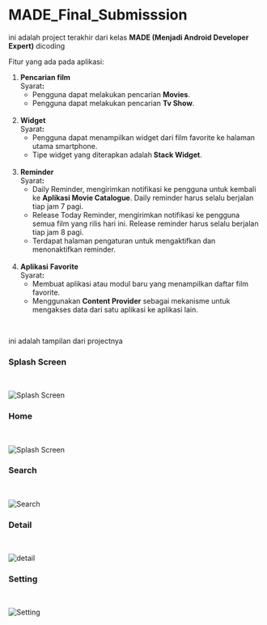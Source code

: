 # MADE_Final_Submisssion
<p>ini adalah project terakhir dari kelas <b>MADE (Menjadi Android Developer Expert)</b> dicoding<p>

<p>Fitur yang ada pada aplikasi:</p>

<ol>
		<li>
			<strong>Pencarian film</strong>
			<br>Syarat<strong>:</strong>
			<ul>
				<li>Pengguna dapat melakukan pencarian <strong>Movies</strong>.</li>
				<li>Pengguna dapat melakukan pencarian <strong>Tv Show</strong>.<br><br></li>
			</ul>
			<li>
				<strong>Widget</strong><br>Syarat<strong>:</strong>
				<ul>
					<li>Pengguna dapat menampilkan widget dari film favorite ke halaman utama smartphone.</li>
					<li>Tipe widget yang diterapkan adalah<strong> Stack Widget</strong>.<br><br></li>
				</ul>
			</li>
			<li>
				<strong>Reminder</strong><br>Syarat<strong>:</strong>
				<ul>
					<li>Daily Reminder, mengirimkan notifikasi ke pengguna untuk kembali ke <strong>Aplikasi Movie Catalogue</strong>. Daily reminder harus selalu berjalan tiap jam 7 pagi.</li>
					<li>Release Today Reminder, mengirimkan notifikasi ke pengguna semua film yang rilis<em>&nbsp;</em>hari ini. Release reminder harus selalu berjalan tiap jam 8 pagi.</li>
					<li>Terdapat halaman pengaturan untuk mengaktifkan dan menonaktifkan reminder.<br><br></li>
				</ul>	
			</li>
			<li>
				<strong>Aplikasi</strong> <strong>Favorite</strong><br>Syarat<strong>:</strong>
				<ul>
					<li>Membuat aplikasi atau modul baru yang menampilkan daftar film favorite.</li>
					<li>Menggunakan <strong>Content Provider</strong> sebagai mekanisme untuk mengakses data dari satu aplikasi ke aplikasi lain.</li>
				</ul>	
			</li>					
		</li>
</ol>
  
<p><br></p>

ini adalah tampilan dari projectnya

### Splash Screen
<p><br></p>
<img src="https://imgur.com/XJpWfSm.gif" alt="Splash Screen" >


### Home
<p><br></p>
<img src="https://i.imgur.com/WTgoDgj.png" alt="Splash Screen" >

### Search
<p><br></p>
<img src="https://i.imgur.com/E0Rxaku.png" alt="Search" >

### Detail
<p><br></p>
<img src="https://i.imgur.com/Gnl8qFI.png" alt="detail" >

### Setting
<p><br></p>
<img src="https://imgur.com/x6lMOHG.gif" alt="Setting">
